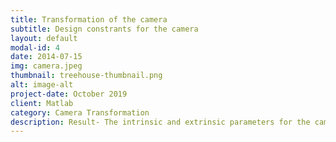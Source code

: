```yaml
---
title: Transformation of the camera
subtitle: Design constrants for the camera
layout: default
modal-id: 4
date: 2014-07-15
img: camera.jpeg
thumbnail: treehouse-thumbnail.png
alt: image-alt
project-date: October 2019 
client: Matlab
category: Camera Transformation
description: Result- The intrinsic and extrinsic parameters for the camera were calculated. The iteration technique was used where a checkerboard was mounted on robotic arm’s end-effector and moved through to obtain different posses. The difference between the position of detected checkerboard and checkerboard projected into the camera image is minimized to find the transformation. 
---
```

